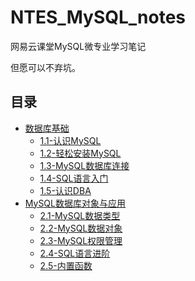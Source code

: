 # NTES_MySQL_notes

网易云课堂MySQL微专业学习笔记

但愿可以不弃坑。

## 目录

* [数据库基础](https://github.com/yumendy/NTES_MySQL_notes/blob/master/chapter1.md#mysql数据库基础)
  * [1.1-认识MySQL](https://github.com/yumendy/NTES_MySQL_notes/blob/master/chapter1.md#11-认识mysql)
  * [1.2-轻松安装MySQL](https://github.com/yumendy/NTES_MySQL_notes/blob/master/chapter1.md#12-轻松安装mysql)
  * [1.3-MySQL数据库连接](https://github.com/yumendy/NTES_MySQL_notes/blob/master/chapter1.md#13-mysql数据库连接)
  * [1.4-SQL语言入门](https://github.com/yumendy/NTES_MySQL_notes/blob/master/chapter1.md#14-sql语言入门)
  * [1.5-认识DBA](https://github.com/yumendy/NTES_MySQL_notes/blob/master/chapter1.md#15-认识dba)
* [MySQL数据库对象与应用](https://github.com/yumendy/NTES_MySQL_notes/blob/master/chapter2.md#mysql数据库对象与应用)
  * [2.1-MySQL数据类型](https://github.com/yumendy/NTES_MySQL_notes/blob/master/chapter2.md#21-mysql数据类型)
  * [2.2-MySQL数据对象](https://github.com/yumendy/NTES_MySQL_notes/blob/master/chapter2.md#22-mysql数据对象)
  * [2.3-MySQL权限管理](https://github.com/yumendy/NTES_MySQL_notes/blob/master/chapter2.md#23-mysql权限管理)
  * [2.4-SQL语言进阶](https://github.com/yumendy/NTES_MySQL_notes/blob/master/chapter2.md#24-sql语言进阶)
  * [2.5-内置函数](https://github.com/yumendy/NTES_MySQL_notes/blob/master/chapter2.md#25-内置函数)
